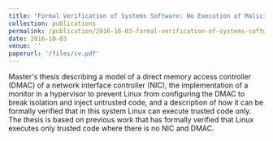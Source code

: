 ```yaml
---
title: "Formal Verification of Systems Software: No Execution of Malicious Software in Linux in Networked Embedded Systems"
collection: publications
permalink: /publication/2016-10-03-formal-verification-of-systems-software:-no-execution-of-malicious-software-in-linux-in-networked-embedded-systems-0
date: 2016-10-03
venue: ''
paperurl: '/files/cv.pdf'
---
```

Master's thesis describing a model of a direct memory access controller (DMAC) of a network interface controller (NIC), the implementation of a monitor in a hypervisor to prevent Linux from configuring the DMAC to break isolation and inject untrusted code, and a description of how it can be formally verified that in this system Linux can execute trusted code only. The thesis is based on previous work that has formally verified that Linux executes only trusted code where there is no NIC and DMAC.
